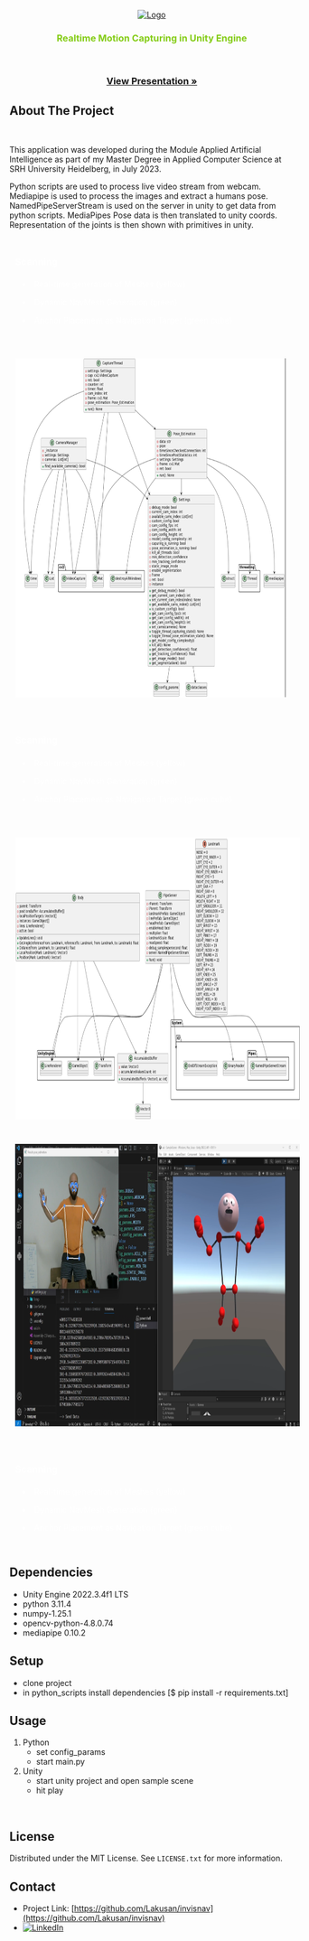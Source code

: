   <!-- PROJECT LOGO -->
<br />
<div align="center">
  <a href="https://github.com/Lakusan/invisnav">
    <img src="README_assets/invisnav_icon.png" alt="Logo" width="80" height="80">
  </a>

<h3 align="center">
<span style="color: #84cc16;">Realtime Motion Capturing in Unity Engine</span>

  <p align="center">
    <br />
    </br>
    <a href="https://github.com/Lakusan/rt_motion_cap_unity/blob/main/aai_presentation.pdf"><strong>View Presentation »</strong></a>
</div>


<!-- ABOUT THE PROJECT -->
## About The Project
<div>
    </br>
    <p>
   This application was developed during the Module Applied Artificial Intelligence as part of my Master Degree in Applied Computer Science at SRH University Heidelberg, in July 2023.
    </p>
    <p>
    Python scripts are used to process live video stream from webcam.
Mediapipe is used to process the images and extract a humans pose.
NamedPipeServerStream is used on the server in unity to get data from python scripts.
MediaPipes Pose data is then translated to unity coords.
Representation of the joints is then shown with primitives in unity.
</p>
</div>

<section style="display: grid; grid-template-columns: 1fr; gap: 20px; text-align: start;">
    <div style="color: white; padding: 10px; width: 100%; height: 100%; margin: 0;">
        <h3>Scanning</h3>
        <ul>
            <li style="padding: 5px; margin: 5px;">Real-time generation of Meshes (yellow)</li>
            <li style="padding: 5px; margin: 5px;">Dynamic NavMesh Generation (green)</li>
            <li style="padding: 5px; margin: 5px;">Anchor Placement as Navigation Target (green cube)</li>
        </ul>
    </div>
    <div style="color: white; padding: 10px; width: 95%; height: 96%; margin: 0;">
        <img src="python_classes.png" alt="Screenshot1" width="900" height="600"></img>
    </div>
        <div style="color: white; padding: 10px; width: 100%; height: 100%; margin: 0;">
        <h3>Scanning</h3>
        <ul>
            <li style="padding: 5px; margin: 5px;">Real-time generation of Meshes (yellow)</li>
            <li style="padding: 5px; margin: 5px;">Dynamic NavMesh Generation (green)</li>
            <li style="padding: 5px; margin: 5px;">Anchor Placement as Navigation Target (green cube)</li>
        </ul>
    </div>
    <div style="color: white; padding: 10px; width: 100%; height: 100%; margin: 0;">
        <img src="csharp_classes.png" alt="Screenshot1" width="900" height="500"></img>
    </div>
        <div style="color: white; padding: 10px; width: 100%; height: 100%; margin: 0;">
        <img src="app_running.png" alt="Screenshot1" width="900" height="500"></img>
    </div>
        <div style="color: white; padding: 10px; width: 100%; height: 100%; margin: 0;">
        <h3>Scanning</h3>
        <ul>
            <li style="padding: 5px; margin: 5px;">Real-time generation of Meshes (yellow)</li>
            <li style="padding: 5px; margin: 5px;">Dynamic NavMesh Generation (green)</li>
            <li style="padding: 5px; margin: 5px;">Anchor Placement as Navigation Target (green cube)</li>
        </ul>
    </div>
</section>


<!-- Dependencies -->
## Dependencies

* Unity Engine 2022.3.4f1 LTS
* python 3.11.4
* numpy-1.25.1 
* opencv-python-4.8.0.74
* mediapipe 0.10.2


<!-- Setup -->
## Setup
- clone project
- in python_scripts install dependencies [$ pip install -r requirements.txt]

<!-- USAGE EXAMPLES -->
## Usage
1. Python
    - set config_params
    - start main.py
2. Unity
    - start unity project and open sample scene
    - hit play
</br>

<!-- LICENSE -->
## License
Distributed under the MIT License. See `LICENSE.txt` for more information.
</br>

<!-- CONTACT -->
## Contact

* Project Link: [https://github.com/Lakusan/invisnav](https://github.com/Lakusan/invisnav)
* [![LinkedIn][linkedin-shield]][linkedin-url]

<!-- MARKDOWN LINKS & IMAGES -->
[linkedin-shield]: https://img.shields.io/badge/-LinkedIn-black.svg?style=for-the-badge&logo=linkedin&colorB=555
[linkedin-url]: https://www.linkedin.com/in/lakusan
